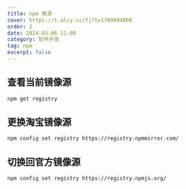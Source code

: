 ```yaml
---
title: npm 换源
cover: https://t.alcy.cc/fj?t=1709694000
order: 2
date: 2024-03-06 11:00
category: 软件开发
tag: npm
excerpt: false
---
```


## 查看当前镜像源

```bash
npm get registry
```

## 更换淘宝镜像源

```bash
npm config set registry https://registry.npmmirror.com/
```

## 切换回官方镜像源

```bash
npm config set registry https://registry.npmjs.org/
```
